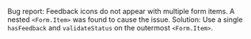 Bug report: Feedback icons do not appear with multiple form items. A nested `<Form.Item>` was found to cause the issue. Solution: Use a single `hasFeedback` and `validateStatus` on the outermost `<Form.Item>`.
